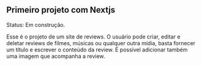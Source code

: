 ## Primeiro projeto com Nextjs

Status: Em construção.

Esse é o projeto de um site de reviews. O usuário pode criar, editar e deletar reviews de filmes, músicas ou qualquer outra mídia, basta fornecer um título e escrever o conteúdo da review. É possível adicionar também uma imagem que acompanha a review.
